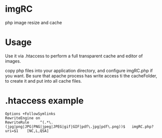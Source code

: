 imgRC
=====

php image resize and cache

Usage
=====

Use it via .htaccess to perform a full transparent cache and editor of images.

copy php files into your application directory, and configure imgRC.php if you want.
Be sure that apache process has write access ti the cacheFolder, to create it and put into all cache files.

.htaccess example
=================
```
Options +FollowSymlinks
RewriteEngine on
RewriteRule		^(.*\.(jpg|png|JPG|PNG|jpeg|JPEG|gif|GIF|pdf\.jpg|pdf\.png))$	imgRC.php?uri=$1	[NC,L,QSA]
```

